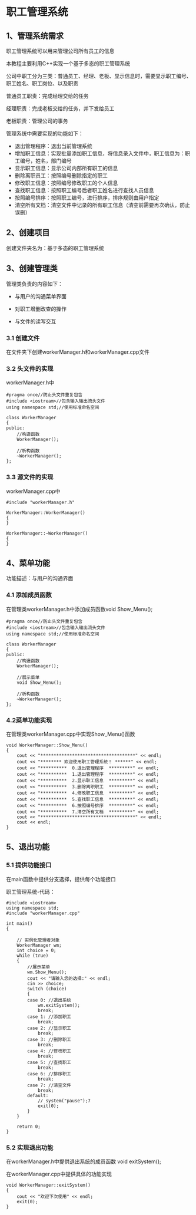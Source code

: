 # 职工管理系统

## 1、管理系统需求

职工管理系统可以用来管理公司所有员工的信息

本教程主要利用C++实现一个基于多态的职工管理系统

公司中职工分为三类：普通员工、经理、老板、显示信息时，需要显示职工编号、职工姓名、职工岗位、以及职责

普通员工职责：完成经理交给的任务

经理职责：完成老板交给的任务，并下发给员工

老板职责：管理公司的事务

管理系统中需要实现的功能如下：

- 退出管理程序：退出当前管理系统
- 增加职工信息：实现批量添加职工信息，将信息录入文件中，职工信息为：职工编号，姓名，部门编号
- 显示职工信息：显示公司内部所有职工的信息
- 删除离职员工：按照编号删除指定的职工
- 修改职工信息：按照编号修改职工的个人信息
- 查找职工信息：按照职工编号后者职工姓名进行查找人员信息
- 按照编号排序：按照职工编号，进行排序，排序规则由用户指定
- 清空所有文档：清空文件中记录的所有职工信息（清空前需要再次确认，防止误删）

## 2、创建项目

创建文件夹名为：基于多态的职工管理系统

## 3、创建管理类

  管理类负责的内容如下：

- 与用户的沟通菜单界面

- 对职工增删改查的操作

- 与文件的读写交互

### 3.1 创建文件

在文件夹下创建workerManager.h和workerManager.cpp文件

### 3.2 头文件的实现

workerManager.h中

```
#pragma once//防止头文件重复包含
#include <iostream>//包含输入输出流头文件
using namespace std;//使用标准命名空间

class WorkerManager
{
public:
    //构造函数
    WorkerManager();

    //析构函数
    ~WorkerManager();
};
```

### 3.3 源文件的实现

workerManager.cpp中

```
#include "workerManager.h"

WorkerManager::WorkerManager()
{
}

WorkerManager::~WorkerManager()
{
}
```



## 4、菜单功能

功能描述：与用户的沟通界面

### 4.1 添加成员函数

在管理类workerManager.h中添加成员函数void Show_Menu();

```
#pragma once//防止头文件重复包含
#include <iostream>//包含输入输出流头文件
using namespace std;//使用标准命名空间

class WorkerManager
{
public:
    //构造函数
    WorkerManager();

    //展示菜单
    void Show_Menu();

    //析构函数
    ~WorkerManager();
};
```

### 4.2菜单功能实现

在管理类workerManager.cpp中实现Show_Menu()函数

```
void WorkerManager::Show_Menu()
{
    cout << "************************************" << endl;
    cout << "******** 欢迎使用职工管理系统！ ******" << endl;
    cout << "**********  0.退出管理程序  *********" << endl;
    cout << "**********  1.退出管理程序  *********" << endl;
    cout << "**********  2.显示职工信息  *********" << endl;
    cout << "**********  3.删除离职职工  *********" << endl;
    cout << "**********  4.修改职工信息  *********" << endl;
    cout << "**********  5.查找职工信息  *********" << endl;
    cout << "**********  6.按照编号排序  *********" << endl;
    cout << "**********  7.清空所有文档  *********" << endl;
    cout << "************************************" << endl;
    cout << endl;
}
```

## 5、退出功能

### 5.1 提供功能接口

在main函数中提供分支选择，提供每个功能接口

职工管理系统-代码：

```
#include <iostream>
using namespace std;
#include "workerManager.cpp"

int main()
{

    // 实例化管理者对象
    WorkerManager wm;
    int choice = 0;
    while (true)
    {
        //展示菜单
        wm.Show_Menu();
        cout << "请输入您的选择:" << endl;
        cin >> choice;
        switch (choice)
        {
        case 0: //退出系统
            wm.exitSystem();
            break;
        case 1: //添加职工
            break;
        case 2: //显示职工
            break;
        case 3: //删除职工
            break;
        case 4: //修改职工
            break;
        case 5: //查找职工
            break;
        case 6: //排序职工
            break;
        case 7: //清空文件
            break;
        default:
            // system("pause");7
            exit(0);
        }
    }

    return 0;
}
```

### 5.2 实现退出功能

在workerManager.h中提供退出系统的成员函数 void exitSystem();

在workerManager.cpp中提供具体的功能实现

```
void WorkerManager::exitSystem()
{
    cout << "欢迎下次使用" << endl;
    exit(0);
}
```



